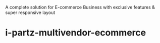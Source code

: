 A complete solution for E-commerce Business with exclusive features & super responsive layout
# i-partz-multivendor-ecommerce
